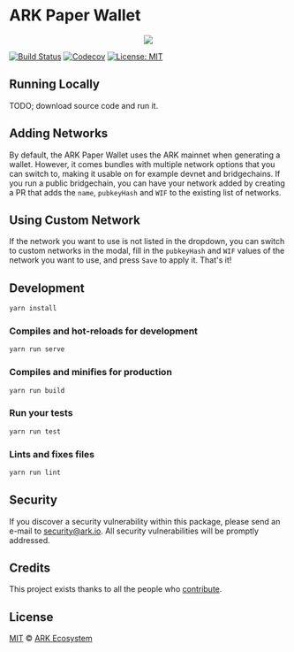 # ARK Paper Wallet

<p align="center">
    <img src="https://raw.githubusercontent.com/ARKEcosystem/paper-wallet/master/banner.png" />
</p>

[![Build Status](https://badgen.now.sh/circleci/github/ARKEcosystem/paper-wallet)](https://circleci.com/gh/ARKEcosystem/paper-wallet)
[![Codecov](https://badgen.now.sh/codecov/c/github/arkecosystem/paper-wallet)](https://codecov.io/gh/arkecosystem/paper-wallet)
[![License: MIT](https://badgen.now.sh/badge/license/MIT/green)](https://opensource.org/licenses/MIT)

## Running Locally

TODO; download source code and run it.

## Adding Networks

By default, the ARK Paper Wallet uses the ARK mainnet when generating a wallet.
However, it comes bundles with multiple network options that you can switch to, making it usable on for example devnet and bridgechains.
If you run a public bridgechain, you can have your network added by creating a PR that adds the `name`, `pubkeyHash` and `WIF` to the existing list of networks.

## Using Custom Network

If the network you want to use is not listed in the dropdown, you can switch to custom networks in the modal, fill in the `pubkeyHash` and `WIF` values of the network you want to use, and press `Save` to apply it. That's it!

## Development

```sh
yarn install
```

### Compiles and hot-reloads for development

```sh
yarn run serve
```

### Compiles and minifies for production

```sh
yarn run build
```

### Run your tests

```sh
yarn run test
```

### Lints and fixes files

```sh
yarn run lint
```

## Security

If you discover a security vulnerability within this package, please send an e-mail to security@ark.io. All security vulnerabilities will be promptly addressed.

## Credits

This project exists thanks to all the people who [contribute](../../contributors).

## License

[MIT](LICENSE) © [ARK Ecosystem](https://ark.io)
